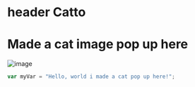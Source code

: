 # header Catto
## 

# Made a cat image pop up here
![image](https://github.com/Sanavkgit/skills-communicate-using-markdown/assets/145742799/0ab0b854-bf6b-4166-af6b-e593b783182f)
``` javascript
var myVar = "Hello, world i made a cat pop up here!";
```
